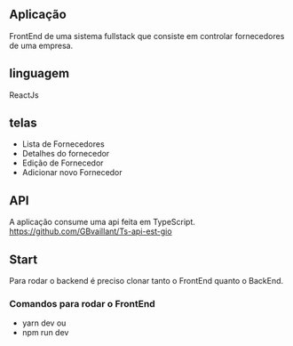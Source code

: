 ## Aplicação
FrontEnd de uma sistema fullstack que consiste em controlar fornecedores de uma empresa.

## linguagem
ReactJs 

## telas
+ Lista de Fornecedores
+ Detalhes do fornecedor
+ Edição de Fornecedor
+ Adicionar novo Fornecedor

## API 
A aplicação consume uma api feita em TypeScript.
https://github.com/GBvaillant/Ts-api-est-gio

## Start
Para rodar o backend é preciso clonar tanto o FrontEnd quanto o BackEnd.
### Comandos para rodar o FrontEnd
+ yarn dev
ou 
+ npm run dev

